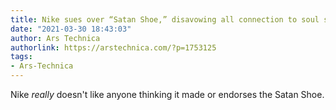 ```yaml
---
title: Nike sues over “Satan Shoe,” disavowing all connection to soul soles
date: "2021-03-30 18:43:03"
author: Ars Technica
authorlink: https://arstechnica.com/?p=1753125
tags:
- Ars-Technica
---
```

Nike <em>really</em> doesn't like anyone thinking it made or endorses the Satan Shoe.